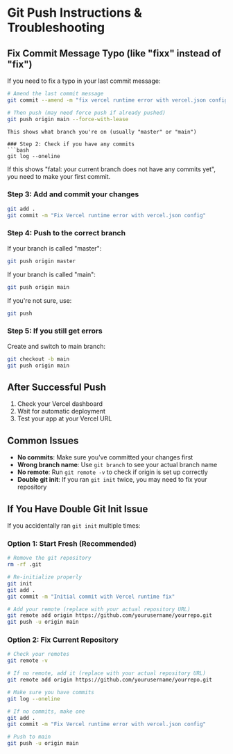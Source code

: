 # Git Push Instructions & Troubleshooting

## Fix Commit Message Typo (like "fixx" instead of "fix")

If you need to fix a typo in your last commit message:

```bash
# Amend the last commit message
git commit --amend -m "fix vercel runtime error with vercel.json config"

# Then push (may need force push if already pushed)
git push origin main --force-with-lease
```
```
This shows what branch you're on (usually "master" or "main")

### Step 2: Check if you have any commits
```bash
git log --oneline
```
If this shows "fatal: your current branch does not have any commits yet", you need to make your first commit.

### Step 3: Add and commit your changes
```bash
git add .
git commit -m "Fix Vercel runtime error with vercel.json config"
```

### Step 4: Push to the correct branch
If your branch is called "master":
```bash
git push origin master
```

If your branch is called "main":
```bash
git push origin main
```

If you're not sure, use:
```bash
git push
```

### Step 5: If you still get errors
Create and switch to main branch:
```bash
git checkout -b main
git push origin main
```

## After Successful Push
1. Check your Vercel dashboard
2. Wait for automatic deployment
3. Test your app at your Vercel URL

## Common Issues
- **No commits**: Make sure you've committed your changes first
- **Wrong branch name**: Use `git branch` to see your actual branch name
- **No remote**: Run `git remote -v` to check if origin is set up correctly
- **Double git init**: If you ran `git init` twice, you may need to fix your repository

## If You Have Double Git Init Issue
If you accidentally ran `git init` multiple times:

### Option 1: Start Fresh (Recommended)
```bash
# Remove the git repository
rm -rf .git

# Re-initialize properly
git init
git add .
git commit -m "Initial commit with Vercel runtime fix"

# Add your remote (replace with your actual repository URL)
git remote add origin https://github.com/yourusername/yourrepo.git
git push -u origin main
```

### Option 2: Fix Current Repository
```bash
# Check your remotes
git remote -v

# If no remote, add it (replace with your actual repository URL)
git remote add origin https://github.com/yourusername/yourrepo.git

# Make sure you have commits
git log --oneline

# If no commits, make one
git add .
git commit -m "Fix Vercel runtime error with vercel.json config"

# Push to main
git push -u origin main
```